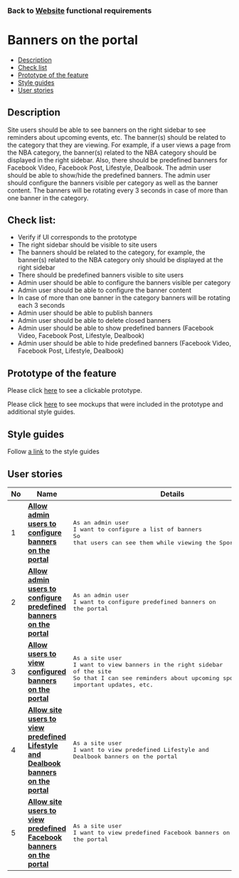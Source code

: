 ### Back to [Website](/web_application_features/web_application_features_list/README.md) functional requirements

# Banners on the portal

- [Description](#description)
- [Check list](#check-list)
- [Prototype of the feature](#prototype-of-the-feature)
- [Style guides](#style-guides)
- [User stories](#user-stories)

## Description

Site users should be able to see banners on the right sidebar to see reminders about upcoming events, etc. The banner(s) should be related to the category that they are viewing. For example, if a user views a page from the NBA category, the banner(s) related to the NBA category should be displayed in the right sidebar. Also, there should be predefined banners for Facebook Video, Facebook Post, Lifestyle, Dealbook. The admin user should be able to show/hide the predefined banners. The admin user should configure the banners visible per category as well as the banner content. The banners will be rotating every 3 seconds in case of more than one banner in the category.

## Check list:

  - Verify if UI corresponds to the prototype
  - The right sidebar should be visible to site users
  - The banners should be related to the category, for example, the banner(s) related to the NBA category only should be displayed at the right sidebar
  - There should be predefined banners visible to site users
  - Admin user should be able to configure the banners visible per category
  - Admin user should be able to configure the banner content
  - In case of more than one banner in the category banners will be rotating each 3 seconds
  - Admin user should be able to publish banners
  - Admin user should be able to delete closed banners
  - Admin user should be able to show predefined banners (Facebook Video, Facebook Post, Lifestyle, Dealbook)
  - Admin user should be able to hide predefined banners (Facebook Video, Facebook Post, Lifestyle, Dealbook)

## Prototype of the feature

Please click [here](https://www.figma.com/proto/kiGhI4KKR5n5VufZtTxXR5/Banners?page-id=0%3A1073&type=design&node-id=7413-2&viewport=-1664%2C638%2C0.08&t=t5ox3ferHaqiFSYR-1&scaling=min-zoom&starting-point-node-id=7413%3A0) to see a clickable prototype.

Please click [here](https://www.figma.com/file/RbCgwAjOZqzLJhyEpxG5Ez/Banners?node-id=0%3A1073) to see mockups that were included in the prototype and additional style guides.

## Style guides

Follow [a link](https://www.figma.com/proto/0zkkf5WC77OSpvyD6YXpFE/Style-guides?page-id=0%3A1&node-id=19%3A5368&viewport=266%2C48%2C0.54&scaling=min-zoom&starting-point-node-id=19%3A5368) to the style guides

## User stories

No           |      Name     |   Details
------------ | ------------- | -------------
1 |[**Allow admin users to configure banners on the portal**](/web_application_features/banners/user_stories/configure_banners/README.md)|<pre>As an admin user<br>I want to configure a list of banners<br>So that users can see them while viewing the Sports Hub site</pre>
2 |[**Allow admin users to configure predefined banners on the portal**](/web_application_features/banners/user_stories/configure_predefined_banners/README.md)|<pre>As an admin user<br>I want to configure predefined banners on the portal</pre>
3 |[**Allow users to view configured banners on the portal**](/web_application_features/banners/user_stories/view_banner/README.md)|<pre>As a site user<br>I want to view banners in the right sidebar of the site<br>So that I can see reminders about upcoming sports events, important updates, etc.</pre>
4 |[**Allow site users to view predefined Lifestyle and Dealbook banners on the portal**](/web_application_features/banners/user_stories/view_pedefined_lifestyle_dealbook_banners/README.md)|<pre>As a site user<br>I want to view predefined Lifestyle and Dealbook banners on the portal</pre>
5 |[**Allow site users to view predefined Facebook banners on the portal**](/web_application_features/banners/user_stories/view_pedefined_facebook_banners/README.md)|<pre>As a site user<br>I want to view predefined Facebook banners on the portal</pre>
